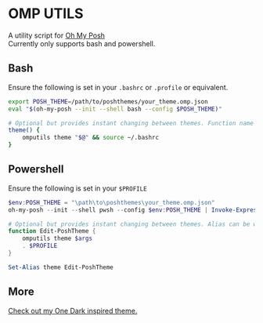 # OMP UTILS

A utility script for [Oh My Posh](https://ohmyposh.dev/)  
Currently only supports bash and powershell.

## Bash

Ensure the following is set in your `.bashrc` or `.profile` or equivalent.

```bash
export POSH_THEME=/path/to/poshthemes/your_theme.omp.json
eval "$(oh-my-posh --init --shell bash --config $POSH_THEME)"

# Optional but provides instant changing between themes. Function name can be whatever you like.
theme() {
    omputils theme "$@" && source ~/.bashrc
}
```

## Powershell

Ensure the following is set in your `$PROFILE`

```powershell
$env:POSH_THEME = "\path\to\poshthemes\your_theme.omp.json"
oh-my-posh --init --shell pwsh --config $env:POSH_THEME | Invoke-Expression

# Optional but provides instant changing between themes. Alias can be whatever you like.
function Edit-PoshTheme {
    omputils theme $args 
    . $PROFILE
}

Set-Alias theme Edit-PoshTheme
```

## More

[Check out my One Dark inspired theme.](https://github.com/jedwillick/onedark-omp)
